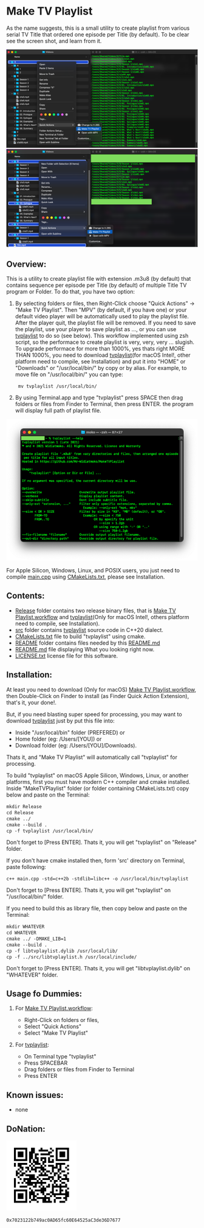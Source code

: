#  Make TV Playlist
As the name suggests, this is a small utility to create playlist from various serial TV Title that ordered one episode per Title (by default). To be clear see the screen shot, and learn from it.

![Select root folder](https://raw.githubusercontent.com/Mr-Widiatmoko/MakeTVPlaylist/master/README/ScreenShot1.png "Screen shot of TVPlaylist selecting the root of videos folder")
![Select from multiple folders and files](https://raw.githubusercontent.com/Mr-Widiatmoko/MakeTVPlaylist/master/README/ScreenShot2.png "Screen shot of TVPlaylist selecting from various folders and files")

## Overview:
This is a utility to create playlist file with extension .m3u8 (by default) that contains sequence per episode per Title (by default) of multiple Title TV program or Folder. To do that, you have two option:
1. By selecting folders or files, then Right-Click choose "Quick Actions" -> "Make TV Playlist". Then "MPV" (by default, if you have one) or your default video player will be automatically used to play the playlist file. After the player quit, the playlist file will be removed. If you need to save the playlist, use your player to save playlist as ..., or you can use [tvplaylist](https://github.com/Mr-Widiatmoko/MakeTVPlaylist/Release/tvplaylist) to do so (see below). This workflow implemented using zsh script, so the performace to create playlist is very, very, very ... slugish. To upgrade performace for more than 1000%, yes thats right MORE THAN 1000%, you need to download [tvplaylist](https://github.com/Mr-Widiatmoko/MakeTVPlaylist/Release/tvplaylist)(for macOS Intel!, other platform need to compile, see Installation) and put it into "HOME" or "Downloads" or "/usr/local/bin/" by copy or by alias. For example, to move file on "/usr/local/bin/" you can type:
	
		mv tvplaylist /usr/local/bin/
		
2. By using Terminal.app and type "tvplaylist" press SPACE then drag folders or files from Finder to Terminal, then press ENTER. the program will display full path of playlist file.

![tvplaylist on Terminal](https://raw.githubusercontent.com/Mr-Widiatmoko/MakeTVPlaylist/master/README/ScreenShot3.png "Screen shot of tvplayliston Terminal.app")

For Apple Silicon, Windows, Linux, and POSIX users, you just need to compile [main.cpp](https://raw.githubusercontent.com/Mr-Widiatmoko/MakeTVPlaylist/master/src/main.cpp) using [CMakeLists.txt](https://github.com/Mr-Widiatmoko/MakeTVPlaylist/CMakeLists.txt), please see Installation. 

## Contents:
- [Release](https://github.com/Mr-Widiatmoko/MakeTVPlaylist/Release) folder contains two release binary files, that is [Make TV Playlist.workflow](https://github.com/Mr-Widiatmoko/MakeTVPlaylist/Release/Make%20TV%20Playlist.workflow.zip) and [tvplaylist](https://github.com/Mr-Widiatmoko/MakeTVPlaylist/Release/tvplaylist)(Only for macOS Intel!, others platform need to compile, see Installation).
- [src](https://github.com/Mr-Widiatmoko/MakeTVPlaylist/src) folder contains [tvplaylist]() source code in C++20 dialect.
- [CMakeLists.txt](https://github.com/Mr-Widiatmoko/MakeTVPlaylist/CMakeLists.txt) file to build "tvplaylist" using cmake.  
- [README](https://github.com/Mr-Widiatmoko/MakeTVPlaylist/README) folder contains files needed by this [README.md](https://github.com/Mr-Widiatmoko/MakeTVPlaylist/README.md)
- [README.md](https://github.com/Mr-Widiatmoko/MakeTVPlaylist/README.md) file displaying What you looking right now.
- [LICENSE.txt](https://github.com/Mr-Widiatmoko/MakeTVPlaylist/LICENSE.txt) license file for this software.

## Installation:
At least you need to download (Only for macOS) [Make TV Playlist.workflow](https://raw.githubusercontent.com/Mr-Widiatmoko/MakeTVPlaylist/master/Release/Make%20TV%20Playlist.workflow.zip), then Double-Click on Finder to install (as Finder Quick Action Extension), that's it, your done!.

But, if you need blasting super speed for processing, you may want to download  [tvplaylist](https://raw.githubusercontent.com/Mr-Widiatmoko/MakeTVPlaylist/master/Release/tvplaylist) just by put this file into: 
- Inside "/usr/local/bin" folder (PREFERED) or
- Home folder (eg: /Users/[YOU]) or 
- Download folder (eg: /Users/[YOU]/Downloads).

Thats it, and "Make TV Playlist" will automatically call "tvplaylist" for processing.

To build "tvplaylist" on macOS Apple Silicon, Windows, Linux, or another platforms, first you must have modern C++ compiler and cmake installed. Inside "MakeTVPlaylist" folder (or folder containing CMakeLists.txt) copy below and paste on the Terminal:

	mkdir Release
	cd Release
	cmake ../
	cmake --build .
	cp -f tvplaylist /usr/local/bin/
	
Don't forget to [Press ENTER]. Thats it, you will get "tvplaylist" on "Release" folder.

If you don't have cmake installed then, form 'src' directory on Terminal, paste following:

    c++ main.cpp -std=c++2b -stdlib=libc++ -o /usr/local/bin/tvplaylist

Don't forget to [Press ENTER]. Thats it, you will get "tvplaylist" on "/usr/local/bin/" folder.

If you need to build this as library file, then copy below and paste on the Terminal:

	mkdir WHATEVER
	cd WHATEVER
	cmake ../ -DMAKE_LIB=1
	cmake --build .
	cp -f libtvplaylist.dylib /usr/local/lib/
	cp -f ../src/libtvplaylist.h /usr/local/include/
 
Don't forget to [Press ENTER]. Thats it, you will get "libtvplaylist.dylib" on "WHATEVER" folder. 

## Usage fo Dummies:
1. For [Make TV Playlist.workflow](https://raw.githubusercontent.com/Mr-Widiatmoko/MakeTVPlaylist/master/Release/Make%20TV%20Playlist.workflow.zip):
	
	- Right-Click on folders or files, 
	- Select "Quick Actions"
	- Select "Make TV Playlist"
	
2. For [tvplaylist](https://raw.githubusercontent.com/Mr-Widiatmoko/MakeTVPlaylist/master/Release/tvplaylist):

	- On Terminal type "tvplaylist"
	- Press SPACEBAR
	- Drag folders or files from Finder to Terminal
	- Press ENTER

## Known issues:
- none

## DoNation:
![Brave Wallet](https://raw.githubusercontent.com/Mr-Widiatmoko/MakeTVPlaylist/master/README/BW.png "0x7023122b749ac0AD65fc60E64525aC3de36D7677")
	
	0x7023122b749ac0AD65fc60E64525aC3de36D7677
